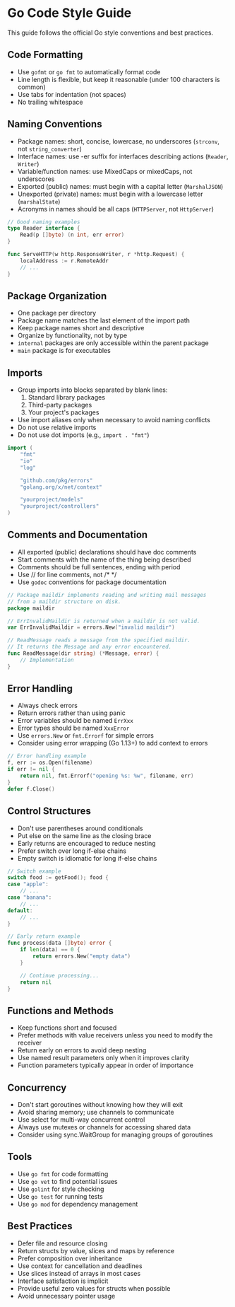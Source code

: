 # Go Code Style Guide

This guide follows the official Go style conventions and best practices.

## Code Formatting

- Use `gofmt` or `go fmt` to automatically format code
- Line length is flexible, but keep it reasonable (under 100 characters is common)
- Use tabs for indentation (not spaces)
- No trailing whitespace

## Naming Conventions

- Package names: short, concise, lowercase, no underscores (`strconv`, not `string_converter`)
- Interface names: use -er suffix for interfaces describing actions (`Reader`, `Writer`)
- Variable/function names: use MixedCaps or mixedCaps, not underscores
- Exported (public) names: must begin with a capital letter (`MarshalJSON`)
- Unexported (private) names: must begin with a lowercase letter (`marshalState`)
- Acronyms in names should be all caps (`HTTPServer`, not `HttpServer`)

```go
// Good naming examples
type Reader interface {
    Read(p []byte) (n int, err error)
}

func ServeHTTP(w http.ResponseWriter, r *http.Request) {
    localAddress := r.RemoteAddr
    // ...
}
```

## Package Organization

- One package per directory
- Package name matches the last element of the import path
- Keep package names short and descriptive
- Organize by functionality, not by type
- `internal` packages are only accessible within the parent package
- `main` package is for executables

## Imports

- Group imports into blocks separated by blank lines:
  1. Standard library packages
  2. Third-party packages
  3. Your project's packages
- Use import aliases only when necessary to avoid naming conflicts
- Do not use relative imports
- Do not use dot imports (e.g., `import . "fmt"`)

```go
import (
    "fmt"
    "io"
    "log"

    "github.com/pkg/errors"
    "golang.org/x/net/context"

    "yourproject/models"
    "yourproject/controllers"
)
```

## Comments and Documentation

- All exported (public) declarations should have doc comments
- Start comments with the name of the thing being described
- Comments should be full sentences, ending with period
- Use // for line comments, not /\* \*/ <!-- markdownlint-disable-line MD037 -->
- Use `godoc` conventions for package documentation

```go
// Package maildir implements reading and writing mail messages
// from a maildir structure on disk.
package maildir

// ErrInvalidMaildir is returned when a maildir is not valid.
var ErrInvalidMaildir = errors.New("invalid maildir")

// ReadMessage reads a message from the specified maildir.
// It returns the Message and any error encountered.
func ReadMessage(dir string) (*Message, error) {
    // Implementation
}
```

## Error Handling

- Always check errors
- Return errors rather than using panic
- Error variables should be named `ErrXxx`
- Error types should be named `XxxError`
- Use `errors.New` or `fmt.Errorf` for simple errors
- Consider using error wrapping (Go 1.13+) to add context to errors

```go
// Error handling example
f, err := os.Open(filename)
if err != nil {
    return nil, fmt.Errorf("opening %s: %w", filename, err)
}
defer f.Close()
```

## Control Structures

- Don't use parentheses around conditionals
- Put else on the same line as the closing brace
- Early returns are encouraged to reduce nesting
- Prefer switch over long if-else chains
- Empty switch is idiomatic for long if-else chains

```go
// Switch example
switch food := getFood(); food {
case "apple":
    // ...
case "banana":
    // ...
default:
    // ...
}

// Early return example
func process(data []byte) error {
    if len(data) == 0 {
        return errors.New("empty data")
    }

    // Continue processing...
    return nil
}
```

## Functions and Methods

- Keep functions short and focused
- Prefer methods with value receivers unless you need to modify the receiver
- Return early on errors to avoid deep nesting
- Use named result parameters only when it improves clarity
- Function parameters typically appear in order of importance

## Concurrency

- Don't start goroutines without knowing how they will exit
- Avoid sharing memory; use channels to communicate
- Use select for multi-way concurrent control
- Always use mutexes or channels for accessing shared data
- Consider using sync.WaitGroup for managing groups of goroutines

## Tools

- Use `go fmt` for code formatting
- Use `go vet` to find potential issues
- Use `golint` for style checking
- Use `go test` for running tests
- Use `go mod` for dependency management

## Best Practices

- Defer file and resource closing
- Return structs by value, slices and maps by reference
- Prefer composition over inheritance
- Use context for cancellation and deadlines
- Use slices instead of arrays in most cases
- Interface satisfaction is implicit
- Provide useful zero values for structs when possible
- Avoid unnecessary pointer usage
